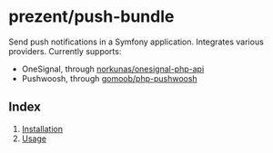 # prezent/push-bundle

Send push notifications in a Symfony application. Integrates various providers. Currently supports:

* OneSignal, through [norkunas/onesignal-php-api](https://github.com/norkunas/onesignal-php-api)
* Pushwoosh, through [gomoob/php-pushwoosh](https://github.com/gomoob/php-pushwoosh)

## Index

1. [Installation](installation.md)
2. [Usage](usage.md)